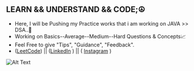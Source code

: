 ## LEARN && UNDERSTAND && CODE;☮️

- Here, I will be Pushing my Practice works that i am working on JAVA >> DSA..🌱
- Working on Basics--Average--Medium--Hard Questions & Concepts📈
- Feel Free to give "Tips", "Guidance", "Feedback".
-  ([LeetCode](https://leetcode.com/u/mbviswanadh/)) || ([LinkedIn](https://www.linkedin.com/in/balaji-viswanadh-madhavareddy-875473220/) ) || ( [Instagram](https://www.instagram.com/mb_viswanadh/) )

![Alt Text](https://i.pinimg.com/originals/cc/26/20/cc2620a70af02a0e922a51466c2fdf13.gif)
